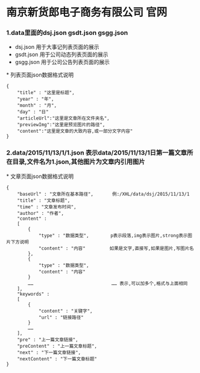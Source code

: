 # 南京新货郎电子商务有限公司 官网

### 1.data里面的dsj.json   gsdt.json   gsgg.json

 - dsj.json 用于大事记列表页面的展示
 - gsdt.json 用于公司动态列表页面的展示
 - gsgg.json 用于公司公告列表页面的展示
 
 \* 列表页面json数据格式说明


    {
        "title" : "这里是标题",
        "year" : "年",
        "month" : "月",
        "day" : "日"
        "articleUrl":"这里是文章所在文件夹名",
        "previewImg":"这里是预览图片的路径",
        "content":"这里是文章的大致内容,或一部分文字内容"
    }

### 2.data/2015/11/13/1/1.json 表示data/2015/11/13/1日第一篇文章所在目录,文件名为1.json,其他图片为文章内引用图片

\* 文章页面json数据格式说明

    {
        "baseUrl" : "文章所在基本路径",       例:/XHL/data/dsj/2015/11/13/1
        "title" : "文章标题",
        "time" : "文章发布时间",
        "author" : "作者",
        "content" : 
        [
            {
                "type" : "数据类型",        p表示段落,img表示图片,strong表示图片下方说明
                "content" : "内容"         如果是文字,直接写,如果是图片,写图片名
            },
            {
                "type" : "数据类型",        
                "content" : "内容"         
            }
            ……                             …… 表示,可以加多个,格式与上面相同
        ],
        "keywords" : 
        [
            {
                "content" : "关键字",
                "url" : "链接路径"
            }
            ……
        ],
        "pre" : "上一篇文章链接",
        "preContent" : "上一篇文章标题",
        "next" : "下一篇文章链接",
        "nextContent" : "下一篇文章标题"
    }


   
